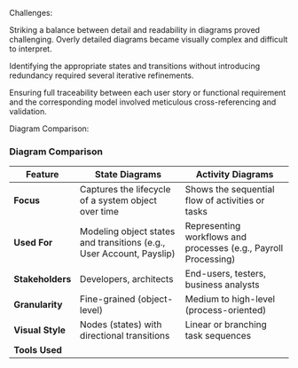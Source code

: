 Challenges:

Striking a balance between detail and readability in diagrams proved challenging. Overly detailed diagrams became visually complex and difficult to interpret.

Identifying the appropriate states and transitions without introducing redundancy required several iterative refinements.

Ensuring full traceability between each user story or functional requirement and the corresponding model involved meticulous cross-referencing and validation.

Diagram Comparison:

### Diagram Comparison

| Feature           | State Diagrams                        | Activity Diagrams                   |
|------------------|----------------------------------------|-------------------------------------|
| **Focus**        | Captures the lifecycle of a system object over time | Shows the sequential flow of activities or tasks |
| **Used For**     | Modeling object states and transitions (e.g., User Account, Payslip) | Representing workflows and processes (e.g., Payroll Processing) |
| **Stakeholders** | Developers, architects                 | End-users, testers, business analysts |
| **Granularity**  | Fine-grained (object-level)            | Medium to high-level (process-oriented) |
| **Visual Style** | Nodes (states) with directional transitions | Linear or branching task sequences |
| **Tools Used**
